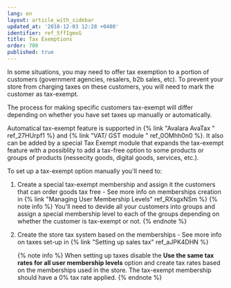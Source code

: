 ```yaml
---
lang: en
layout: article_with_sidebar
updated_at: '2018-12-03 12:28 +0400'
identifier: ref_5ffIgmxG
title: Tax Exemptions
order: 700
published: true
---
```

In some situations, you may need to offer tax exemption to a portion of customers (government agencies, resalers, b2b sales, etc). To prevent your store from charging taxes on these customers, you will need to mark the customer as tax-exempt.

The process for making specific customers tax-exempt will differ depending on whether you have set taxes up manually or automatically.

Automatical tax-exempt feature is supported in {% link "Avalara AvaTax " ref_27HUrpf1 %} and {% link "VAT/ GST module " ref_0OMhh0n0 %}. It also can be added by a special Tax Exempt module that expands the tax-exempt feature with a possiblity to add a tax-free option to some products or groups of products (nessecity goods, digital goods, services, etc.).

To set up a tax-exempt option manually you'll need to:

1. Create a special tax-exempt membership and assign it the customers that can order goods tax free - See more info on memberships creation in {% link "Managing User Membership Levels" ref_RXsgxNSm %}
   {% note info %}
   You'll need to devide all your customers into groups and assign a special membership level to each of the groups depending on whether the customer is tax-exempt or not.
   {% endnote %}

2. Create the store tax system based on the memberships - See more info on taxes set-up in {% link "Setting up sales tax" ref_aJPK4DHN %}
  
   {% note info %}
   When setting up taxes disable the **Use the same tax rates for all user membership levels** option and create tax rates based on the memberships used in the store. The tax-exempt membership should have a 0% tax rate applied.
   {% endnote %}

